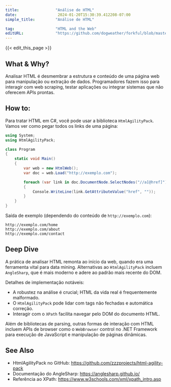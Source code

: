 ```yaml
---
title:                "Análise de HTML"
date:                  2024-01-20T15:30:39.412208-07:00
simple_title:         "Análise de HTML"

tag:                  "HTML and the Web"
editURL:              "https://github.com/dogweather/forkful/blob/master/content/pt/c-sharp/parsing-html.md"
---
```


{{< edit_this_page >}}

## What & Why?
Analisar HTML é desmembrar a estrutura e conteúdo de uma página web para manipulação ou extração de dados. Programadores fazem isso para interagir com web scraping, testar aplicações ou integrar sistemas que não oferecem APIs prontas.

## How to:
Para tratar HTML em C#, você pode usar a biblioteca `HtmlAgilityPack`. Vamos ver como pegar todos os links de uma página:

```C#
using System;
using HtmlAgilityPack;

class Program
{
    static void Main()
    {
        var web = new HtmlWeb();
        var doc = web.Load("http://exemplo.com");

        foreach (var link in doc.DocumentNode.SelectNodes("//a[@href]"))
        {
            Console.WriteLine(link.GetAttributeValue("href", ""));
        }
    }
}
```

Saída de exemplo (dependendo do conteúdo de `http://exemplo.com`):
```
http://exemplo.com/home
http://exemplo.com/about
http://exemplo.com/contact
```

## Deep Dive
A prática de analisar HTML remonta ao início da web, quando era uma ferramenta vital para data mining. Alternativas ao `HtmlAgilityPack` incluem `AngleSharp`, que é mais moderno e adere ao padrão mais recente do DOM.

Detalhes de implementação notáveis:
- A robustez na análise é crucial; HTML da vida real é frequentemente malformado.
- O `HtmlAgilityPack` pode lidar com tags não fechadas e automática correção.
- Interagir com o `XPath` facilita navegar pelo DOM do documento HTML.

Além de bibliotecas de parsing, outras formas de interação com HTML incluem APIs de browser como o `WebBrowser` control no .NET Framework para execução de JavaScript e manipulação de páginas dinâmicas.

## See Also
- HtmlAgilityPack no GitHub: https://github.com/zzzprojects/html-agility-pack
- Documentação do AngleSharp: https://anglesharp.github.io/
- Referência ao XPath: https://www.w3schools.com/xml/xpath_intro.asp
